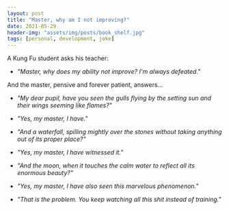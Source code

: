 ```yaml
---
layout: post
title: "Master, why am I not improving?"
date: 2021-05-29
header-img: "assets/img/posts/book_shelf.jpg"
tags: [personal, development, joke]
---
```


A Kung Fu student asks his teacher: 

- _"Master, why does my ability not improve? I'm always defeated."_

And the master, pensive and forever patient, answers…

- _"My dear pupil, have you seen the gulls flying by the setting sun and their wings seeming like flames?"_

- _"Yes, my master, I have."_

- _"And a waterfall, spilling mightly over the stones without taking anything out of its proper place?"_

- _"Yes, my master, I have witnessed it."_

- _"And the moon, when it touches the calm water to reflect all its enormous beauty?"_

- _"Yes, my master, I have also seen this marvelous phenomenon."_

- _"That is the problem. You keep watching all this shit instead of training."_

